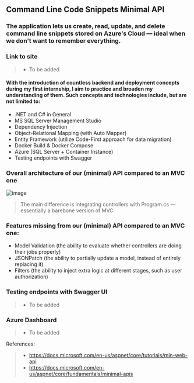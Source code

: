 ## Command Line Code Snippets Minimal API

### The application lets us create, read, update, and delete command line snippets stored on Azure's Cloud — ideal when we don't want to remember everything.

### Link to site
> - To be added
  
#### With the introduction of countless backend and deployment concepts during my first internship, I aim to practice and broaden my understanding of them. Such concepts and technologies include, but are not limited to:
- .NET and C# in General
- MS SQL Server Management Studio
- Dependency Injection
- Object-Relational Mapping (with Auto Mapper)
- Entity Framework (utilize Code-First approach for data migration)
- Docker Build & Docker Compose
- Azure (SQL Server + Container Instance)
- Testing endpoints with Swagger

### Overall architecture of our (minimal) API compared to an MVC one
![image](https://user-images.githubusercontent.com/77269201/179403713-63947533-a258-4dba-b538-65cd1b41a4aa.png)
> The main difference is integrating controllers with Program.cs — essentially a barebone version of MVC

### Features missing from our (minimal) API compared to an MVC one:
 - Model Validation (the ability to evaluate whether controllers are doing their jobs properly)
 - JSONPatch (the ability to partially update a model, instead of entirely replacing it)
 - Filters (the ability to inject extra logic at different stages, such as user authorization)

### Testing endpoints with Swagger UI
> - To be added

### Azure Dashboard
> - To be added


References:
> - https://docs.microsoft.com/en-us/aspnet/core/tutorials/min-web-api
> - https://docs.microsoft.com/en-us/aspnet/core/fundamentals/minimal-apis
